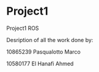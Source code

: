 # Project1

Project1 ROS

Desription of all the work done by:

10865239 Pasqualotto Marco 

10580177 El Hanafi Ahmed

